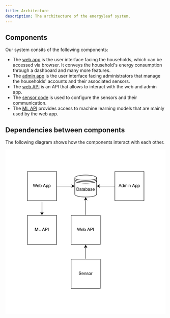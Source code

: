 ```yaml
---
title: Architecture
description: The architecture of the energyleaf system.
---
```


## Components

Our system consits of the following components:
- The [web app](/web/overview/) is the user interface facing the households, which can be accessed via browser. It conveys the household's energy consumption through a dashboard and many more features.
- The [admin app](/admin/overview) is the user interface facing administrators that manage the households' accounts and their associated sensors.
- The [web API](/web_api/overview) is an API that allows to interact with the web and admin app.
- The [sensor code](/sensors/overview) is used to configure the sensors and their communication.
- The [ML API](/ml_api/overview) provides access to machine learning models that are mainly used by the web app.

## Dependencies between components

The following diagram shows how the components interact with each other.

![System diagram](/src/assets/system_diagram.svg)